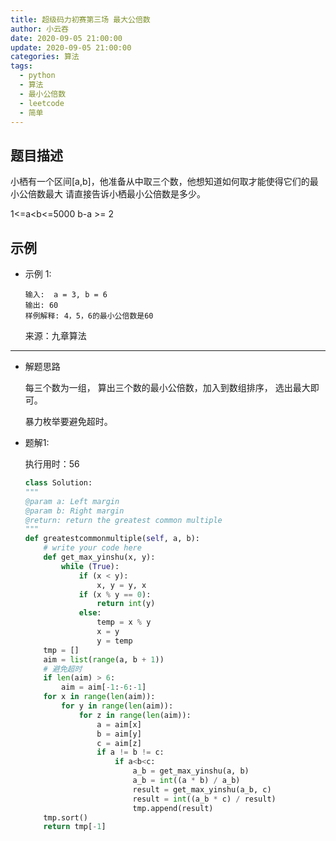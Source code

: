 ```yaml
---
title: 超级码力初赛第三场 最大公倍数
author: 小云吞
date: 2020-09-05 21:00:00
update: 2020-09-05 21:00:00
categories: 算法
tags: 
  - python
  - 算法
  - 最小公倍数
  - leetcode
  - 简单
---
```


## 题目描述

小栖有一个区间[a,b]，他准备从中取三个数，他想知道如何取才能使得它们的最小公倍数最大 请直接告诉小栖最小公倍数是多少。

1<=a<b<=5000
b-a >= 2

## 示例
- 示例 1:
    ```
    输入:  a = 3, b = 6
    输出: 60
    样例解释: 4，5，6的最小公倍数是60

    ```

    来源：九章算法
    

---
- 解题思路
    
    每三个数为一组， 算出三个数的最小公倍数，加入到数组排序， 选出最大即可。
    
    暴力枚举要避免超时。

- 题解1:

    执行用时：56

    ```python
    class Solution:
    """
    @param a: Left margin
    @param b: Right margin
    @return: return the greatest common multiple
    """
    def greatestcommonmultiple(self, a, b):
        # write your code here
        def get_max_yinshu(x, y):
            while (True):
                if (x < y):
                    x, y = y, x
                if (x % y == 0):
                    return int(y)
                else:
                    temp = x % y
                    x = y
                    y = temp
        tmp = []
        aim = list(range(a, b + 1))
        # 避免超时
        if len(aim) > 6:
            aim = aim[-1:-6:-1]
        for x in range(len(aim)):
            for y in range(len(aim)):
                for z in range(len(aim)):
                    a = aim[x]
                    b = aim[y]
                    c = aim[z]
                    if a != b != c:
                        if a<b<c:
                            a_b = get_max_yinshu(a, b)
                            a_b = int((a * b) / a_b)
                            result = get_max_yinshu(a_b, c)
                            result = int((a_b * c) / result)
                            tmp.append(result)
        tmp.sort()
        return tmp[-1]
    ```
